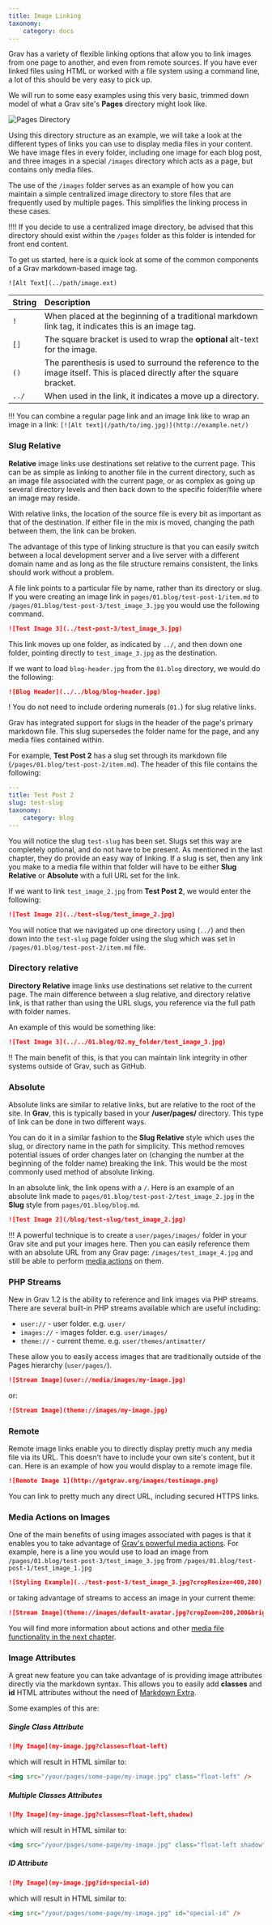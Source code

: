 ```yaml
---
title: Image Linking
taxonomy:
    category: docs
---
```


Grav has a variety of flexible linking options that allow you to link images from one page to another, and even from remote sources. If you have ever linked files using HTML or worked with a file system using a command line, a lot of this should be very easy to pick up.

We will run to some easy examples using this very basic, trimmed down model of what a Grav site's **Pages** directory might look like.

![Pages Directory](pages.png)

Using this directory structure as an example, we will take a look at the different types of links you can use to display media files in your content. We have image files in every folder, including one image for each blog post, and three images in a special `/images` directory which acts as a page, but contains only media files.

The use of the `/images` folder serves as an example of how you can maintain a simple centralized image directory to store files that are frequently used by multiple pages. This simplifies the linking process in these cases.

!!!! If you decide to use a centralized image directory, be advised that this directory should exist within the `/pages` folder as this folder is intended for front end content.

To get us started, here is a quick look at some of the common components of a Grav markdown-based image tag.

```
![Alt Text](../path/image.ext)
```

| String | Description                                                                                                              |
| :----- | :-----                                                                                                                   |
| `!`    | When placed at the beginning of a traditional markdown link tag, it indicates this is an image tag.                      |
| `[]`   | The square bracket is used to wrap the **optional** alt-text for the image.                                              |
| `()`   | The parenthesis is used to surround the reference to the image itself. This is placed directly after the square bracket. |
| `../`  | When used in the link, it indicates a move up a directory.                                                               |

!!! You can combine a regular page link and an image link like to wrap an image in a link: `[![Alt text](/path/to/img.jpg)](http://example.net/)`

### Slug Relative

**Relative** image links use destinations set relative to the current page. This can be as simple as linking to another file in the current directory, such as an image file associated with the current page, or as complex as going up several directory levels and then back down to the specific folder/file where an image may reside.

With relative links, the location of the source file is every bit as important as that of the destination. If either file in the mix is moved, changing the path between them, the link can be broken.

The advantage of this type of linking structure is that you can easily switch between a local development server and a live server with a different domain name and as long as the file structure remains consistent, the links should work without a problem.

A file link points to a particular file by name, rather than its directory or slug. If you were creating an image link in `pages/01.blog/test-post-1/item.md` to `/pages/01.blog/test-post-3/test_image_3.jpg` you would use the following command.

```markdown
![Test Image 3](../test-post-3/test_image_3.jpg)
```

This link moves up one folder, as indicated by `../`, and then down one folder, pointing directly to `test_image_3.jpg` as the destination.

If we want to load `blog-header.jpg` from the `01.blog` directory, we would do the following:

```markdown
![Blog Header](../../blog/blog-header.jpg)
```

! You do not need to include ordering numerals (`01.`) for slug relative links.

Grav has integrated support for slugs in the header of the page's primary markdown file. This slug supersedes the folder name for the page, and any media files contained within.

For example, **Test Post 2** has a slug set through its markdown file (`/pages/01.blog/test-post-2/item.md`). The header of this file contains the following:

```yaml
---
title: Test Post 2
slug: test-slug
taxonomy:
    category: blog
---
```

You will notice the slug `test-slug` has been set. Slugs set this way are completely optional, and do not have to be present. As mentioned in the last chapter, they do provide an easy way of linking. If a slug is set, then any link you make to a media file within that folder will have to be either **Slug Relative** or **Absolute** with a full URL set for the link.

If we want to link `test_image_2.jpg` from **Test Post 2**, we would enter the following:

```markdown
![Test Image 2](../test-slug/test_image_2.jpg)
```

You will notice that we navigated up one directory using (`../`) and then down into the `test-slug` page folder using the slug which was set in `/pages/01.blog/test-post-2/item.md` file.

### Directory relative

**Directory Relative** image links use destinations set relative to the current page. The main difference between a slug relative, and directory relative link, is that rather than using the URL slugs, you reference via the full path with folder names.

An example of this would be something like:

```markdown
![Test Image 3](../../01.blog/02.my_folder/test_image_3.jpg)
```

!! The main benefit of this, is that you can maintain link integrity in other systems outside of Grav, such as GitHub.

### Absolute

Absolute links are similar to relative links, but are relative to the root of the site. In **Grav**, this is typically based in your **/user/pages/** directory. This type of link can be done in two different ways.

You can do it in a similar fashion to the **Slug Relative** style which uses the slug, or directory name in the path for simplicity. This method removes potential issues of order changes later on (changing the number at the beginning of the folder name) breaking the link. This would be the most commonly used method of absolute linking.

In an absolute link, the link opens with a `/`. Here is an example of an absolute link made to `pages/01.blog/test-post-2/test_image_2.jpg` in the **Slug** style from `pages/01.blog/blog.md`.

```markdown
![Test Image 2](/blog/test-slug/test_image_2.jpg)
```

!!! A powerful technique is to create a `user/pages/images/` folder in your Grav site and put your images here.  Then you can easily reference them with an absolute URL from any Grav page: `/images/test_image_4.jpg` and still be able to perform [media actions](../media) on them.

### PHP Streams

New in Grav 1.2 is the ability to reference and link images via PHP streams.  There are several built-in PHP streams available which are useful including:

* `user://` - user folder. e.g. `user/`
* `images://` - images folder. e.g. `user/images/`
* `theme://` - current theme.  e.g. `user/themes/antimatter/`

These allow you to easily access images that are traditionally outside of the Pages hierarchy (`user/pages/`).

```markdown
![Stream Image](user://media/images/my-image.jpg)
```

or:

```markdown
![Stream Image](theme://images/my-image.jpg)
```

### Remote

Remote image links enable you to directly display pretty much any media file via its URL. This doesn't have to include your own site's content, but it can. Here is an example of how you would display to a remote image file.

```markdown
![Remote Image 1](http://getgrav.org/images/testimage.png)
```

You can link to pretty much any direct URL, including secured HTTPS links.

### Media Actions on Images

One of the main benefits of using images associated with pages is that it enables you to take advantage of [Grav's powerful media actions](../media). For example, here is a line you would use to load an image from `/pages/01.blog/test-post-3/test_image_3.jpg` from `/pages/01.blog/test-post-1/test_image_1.jpg`

```markdown
![Styling Example](../test-post-3/test_image_3.jpg?cropResize=400,200)
```

or taking advantage of streams to access an image in your current theme:

```markdown
![Stream Image](theme://images/default-avatar.jpg?cropZoom=200,200&brightness=-75)
```

You will find more information about actions and other [media file functionality in the next chapter](../media).

### Image Attributes

A great new feature you can take advantage of is providing image attributes directly via the markdown syntax. This allows you to easily add **classes** and **id** HTML attributes without the need of [Markdown Extra](https://michelf.ca/projects/php-markdown/extra/).

Some examples of this are:

##### Single Class Attribute

```markdown
![My Image](my-image.jpg?classes=float-left)
```

which will result in HTML similar to:

```html
<img src="/your/pages/some-page/my-image.jpg" class="float-left" />
```

##### Multiple Classes Attributes

```markdown
![My Image](my-image.jpg?classes=float-left,shadow)
```

which will result in HTML similar to:

```html
<img src="/your/pages/some-page/my-image.jpg" class="float-left shadow" />
```

##### ID Attribute

```markdown
![My Image](my-image.jpg?id=special-id)
```

which will result in HTML similar to:

```html
<img src="/your/pages/some-page/my-image.jpg" id="special-id" />
```
